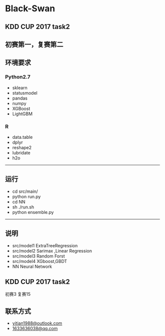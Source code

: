 # Black-Swan
## KDD CUP 2017 task2
初赛第一，复赛第二
----
## 环境要求
### Python2.7
- sklearn
- statusmodel
- pandas
- numpy
- XGBoost
- LightGBM
### R
- data.table
- dplyr
- reshape2
- lubridate
- h2o
----
## 运行
- cd src/main/
- python run.py
- cd NN
- sh ./run.sh
- python ensemble.py
----
## 说明
- src/model1  ExtraTreeRegression
- src/model2  Sarimax ,Linear Regression
- src/model3  Random Forst
- src/model4  XGboost,GBDT
- NN          Neural Network

## KDD CUP 2017 task2
初赛3  复赛15

## 联系方式
- yitian1988@outlook.com
- 1633636038@qq.com
